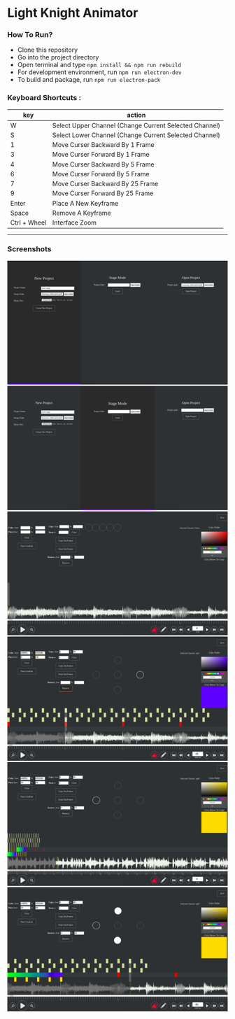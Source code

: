 # Light Knight Animator

### How To Run? 
+ Clone this repository 
+ Go into the project directory
+ Open terminal and type `npm install && npm run rebuild`
+ For development environment, run `npm run electron-dev`
+ To build and package, run `npm run electron-pack`


### Keyboard Shortcuts : 
| key          | action                                                 |
| ------------ | ------------------------------------------------------ |
| W            | Select Upper Channel (Change Current Selected Channel) |
| S            | Select Lower Channel (Change Current Selected Channel) |
| 1            | Move Curser Backward By 1 Frame                        |
| 3            | Move Curser Forward By 1 Frame                         |
| 4            | Move Curser Backward By 5 Frame                        |
| 6            | Move Curser Forward By 5 Frame                         |
| 7            | Move Curser Backward By 25 Frame                       |
| 9            | Move Curser Forward By 25 Frame                        |
| Enter        | Place A New Keyframe                                   |
| Space        | Remove A  Keyframe                                     |
| Ctrl + Wheel | Interface Zoom                                         |

<hr/>

### Screenshots 
<img src="./screenshots/0001.png"/>
<img src="./screenshots/0002.png"/>
<img src="./screenshots/0003.png"/>
<img src="./screenshots/0004.png"/>
<img src="./screenshots/0005.png"/>
<img src="./screenshots/0006.png"/>


